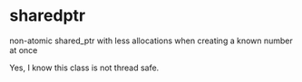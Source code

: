 # sharedptr
non-atomic shared_ptr with less allocations when creating a known number at once

Yes, I know this class is not thread safe.
